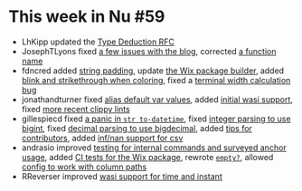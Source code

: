 # This week in Nu #59

- LhKipp updated the [Type Deduction RFC](https://github.com/nushell/rfcs/pull/4)
- JosephTLyons fixed [a few issues with the blog](https://github.com/nushell/blog/pull/28), corrected [a function name](https://github.com/nushell/nushell/pull/2636)
- fdncred added [string padding](https://github.com/nushell/nushell/pull/2630), update [the Wix package builder](https://github.com/nushell/nushell/pull/2634), added [blink and strikethrough when coloring](https://github.com/nushell/nushell/pull/2638), fixed a [terminal width calculation bug](https://github.com/nushell/nushell/pull/2646)
- jonathandturner fixed [alias default var values](https://github.com/nushell/nushell/pull/2631), added [initial wasi support](https://github.com/nushell/nushell/pull/2643), fixed [more recent clippy lints](https://github.com/nushell/nushell/pull/2651)
- gillespiecd fixed [a panic in `str to-datetime`](https://github.com/nushell/nushell/pull/2632), fixed [integer parsing to use bigint](https://github.com/nushell/nushell/pull/2642), fixed [decimal parsing to use bigdecimal](https://github.com/nushell/nushell/pull/2644), added [tips for contributors](https://github.com/nushell/nushell/pull/2647), added [inf/nan support for csv](https://github.com/nushell/nushell/pull/2652)
- andrasio improved [testing for internal commands and surveyed anchor usage](https://github.com/nushell/nushell/pull/2635), added [CI tests for the Wix package](https://github.com/nushell/nushell/pull/2637), rewrote [`empty?`](https://github.com/nushell/nushell/pull/2641), allowed [config to work with column paths](https://github.com/nushell/nushell/pull/2653)
- RReverser improved [wasi support for time and instant](https://github.com/nushell/nushell/pull/2645)
